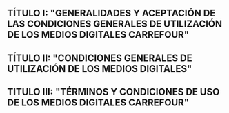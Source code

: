 TÍTULO I: "GENERALIDADES Y ACEPTACIÓN DE LAS CONDICIONES GENERALES DE UTILIZACIÓN DE LOS MEDIOS DIGITALES CARREFOUR"
--------------------------------------------------------------------------------------------------------------------

TÍTULO II: "CONDICIONES GENERALES DE UTILIZACIÓN DE LOS MEDIOS DIGITALES"
-------------------------------------------------------------------------

TITULO III: "TÉRMINOS Y CONDICIONES DE USO DE LOS MEDIOS DIGITALES CARREFOUR"
-----------------------------------------------------------------------------